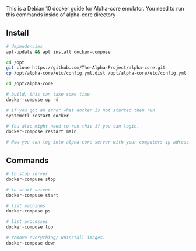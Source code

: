 This is a Debian 10 docker guide for Alpha-core emulator. You need to run this commands inside of alpha-core directory



## Install



```Bash
# dependencies
apt-update && apt install docker-compose

cd /opt
git clone https://github.com/The-Alpha-Project/alpha-core.git
cp /opt/alpha-core/etc/config.yml.dist /opt/alpha-core/etc/config.yml

cd /opt/alpha-core

# build, this can take some time
docker-compuse up -d

# if you got an error what docker is not started then run
systemctl restart docker

# You also might need to run this if you can login.
docker-compose restart main 

# Now you can log into alpha-core server with your computers ip adress. 
```



## Commands

```bash
# to stop server
docker-compuse stop

# to start server
docker-compuse start

# list machines
docker-compose ps

# list processes
docker-compose top

# remove everything/ uninstall images.
docker-compose down
```








